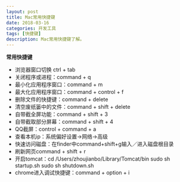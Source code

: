 ```yaml
---
layout: post
title: Mac常用快捷键
date: 2018-03-16
categories: 开发工具
tags: [快捷键]
description: Mac常用快捷键了解。
---
```


**常用快捷键**
- 浏览器窗口切换 ctrl + tab
- 关闭程序或进程：command + q
- 最小化应用程序窗口：command + m
- 最大化应用程序窗口：command + control + f
- 删除文件的快捷键：command + delete
- 清空废纸篓中的文件：command + shift + delete
- 自带截全屏功能：command + shift + 3
- 自带截取部分屏幕：command + shift + 4
- QQ截屏：control + command + a
- 查看本机ip：系统偏好设置->网络->高级
- 快速访问磁盘：在finder中command+shift+g输入／进入磁盘根目录
- 刷新网页command + shift + r
- 开启tomcat：cd /Users/zhoujianbo/Library/Tomcat/bin  sudo sh startup.sh        sudo sh shutdown.sh
- chrome进入调试快捷键：command + option + i